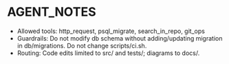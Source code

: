 # AGENT_NOTES

- Allowed tools: http_request, psql_migrate, search_in_repo, git_ops
- Guardrails: Do not modify db schema without adding/updating migration in db/migrations. Do not change scripts/ci.sh.
- Routing: Code edits limited to src/ and tests/; diagrams to docs/.
